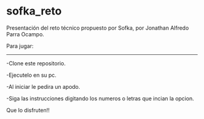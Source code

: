 # sofka_reto
Presentación del reto técnico propuesto por Sofka, por Jonathan Alfredo Parra Ocampo.


Para jugar:

________________________________________
-Clone este repositorio.

-Ejecutelo en su pc.

-Al iniciar le pedira un apodo.

-Siga las instrucciones digitando los numeros o letras que incian la opcion.


Que lo disfruten!!

